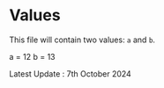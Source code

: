 # Values

This file will contain two values: `a` and `b`.

a = 12
b = 13

Latest Update : 7th October 2024


